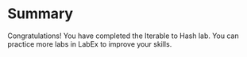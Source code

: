 # Summary

Congratulations! You have completed the Iterable to Hash lab. You can practice more labs in LabEx to improve your skills.
